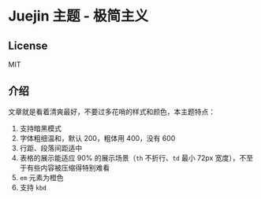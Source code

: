 # Juejin 主题 - 极简主义

## License

MIT

## 介绍

文章就是看着清爽最好，不要过多花哨的样式和颜色，本主题特点：

1. 支持暗黑模式
2. 字体粗细温和，默认 200，粗体用 400，没有 600
3. 行距、段落间距适中
4. 表格的展示能适应 90% 的展示场景（`th` 不折行、`td` 最小 72px 宽度），不至于有些内容被压缩得特别难看
5. `em` 元素为橙色
6. 支持 `kbd`

